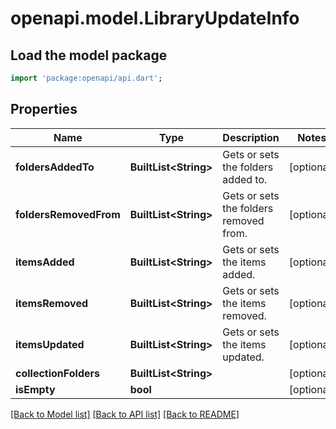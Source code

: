 # openapi.model.LibraryUpdateInfo

## Load the model package
```dart
import 'package:openapi/api.dart';
```

## Properties
Name | Type | Description | Notes
------------ | ------------- | ------------- | -------------
**foldersAddedTo** | **BuiltList&lt;String&gt;** | Gets or sets the folders added to. | [optional] 
**foldersRemovedFrom** | **BuiltList&lt;String&gt;** | Gets or sets the folders removed from. | [optional] 
**itemsAdded** | **BuiltList&lt;String&gt;** | Gets or sets the items added. | [optional] 
**itemsRemoved** | **BuiltList&lt;String&gt;** | Gets or sets the items removed. | [optional] 
**itemsUpdated** | **BuiltList&lt;String&gt;** | Gets or sets the items updated. | [optional] 
**collectionFolders** | **BuiltList&lt;String&gt;** |  | [optional] 
**isEmpty** | **bool** |  | [optional] 

[[Back to Model list]](../README.md#documentation-for-models) [[Back to API list]](../README.md#documentation-for-api-endpoints) [[Back to README]](../README.md)


